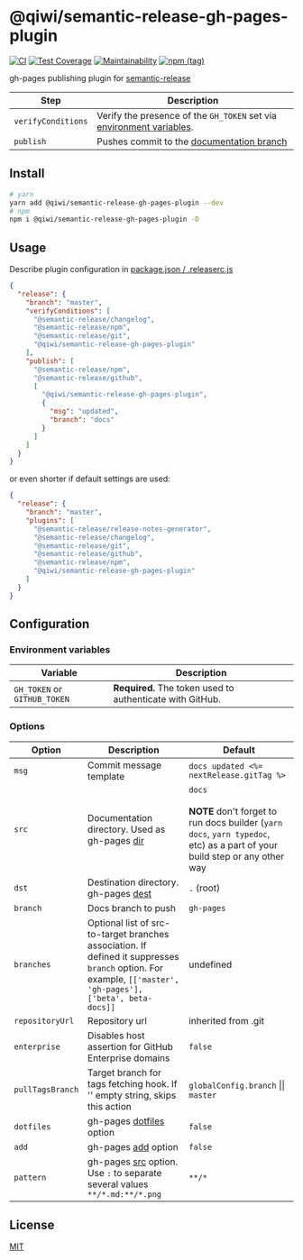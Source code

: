 # @qiwi/semantic-release-gh-pages-plugin

[![CI](https://github.com/qiwi/semantic-release-gh-pages-plugin/workflows/CI/badge.svg)](https://github.com/qiwi/semantic-release-gh-pages-plugin/actions)
[![Test Coverage](https://api.codeclimate.com/v1/badges/c149b0666dda28813aa4/test_coverage)](https://codeclimate.com/github/qiwi/semantic-release-gh-pages-plugin/test_coverage)
[![Maintainability](https://api.codeclimate.com/v1/badges/c149b0666dda28813aa4/maintainability)](https://codeclimate.com/github/qiwi/semantic-release-gh-pages-plugin/maintainability)
[![npm (tag)](https://img.shields.io/npm/v/@qiwi/semantic-release-gh-pages-plugin/latest.svg)](https://www.npmjs.com/package/@qiwi/semantic-release-gh-pages-plugin)

gh-pages publishing plugin for [semantic-release](https://github.com/semantic-release/semantic-release)

| Step               | Description                                                                                    |
|--------------------|------------------------------------------------------------------------------------------------|
| `verifyConditions` | Verify the presence of the `GH_TOKEN` set via [environment variables](#environment-variables). |
| `publish`          | Pushes commit to the [documentation branch](#options)                                          |

## Install

```bash
# yarn
yarn add @qiwi/semantic-release-gh-pages-plugin --dev
# npm
npm i @qiwi/semantic-release-gh-pages-plugin -D
```

## Usage

Describe plugin configuration
in [package.json / .releaserc.js](https://github.com/semantic-release/semantic-release/blob/master/docs/01-usage/plugins.md#plugins-configuration-options)

```json
{
  "release": {
    "branch": "master",
    "verifyConditions": [
      "@semantic-release/changelog",
      "@semantic-release/npm",
      "@semantic-release/git",
      "@qiwi/semantic-release-gh-pages-plugin"
    ],
    "publish": [
      "@semantic-release/npm",
      "@semantic-release/github",
      [
        "@qiwi/semantic-release-gh-pages-plugin",
        {
          "msg": "updated",
          "branch": "docs"
        }
      ]
    ]
  }
}
```

or even shorter if default settings are used:

```json
{
  "release": {
    "branch": "master",
    "plugins": [
      "@semantic-release/release-notes-generator",
      "@semantic-release/changelog",
      "@semantic-release/git",
      "@semantic-release/github",
      "@semantic-release/npm",
      "@qiwi/semantic-release-gh-pages-plugin"
    ]
  }
}
```

## Configuration

### Environment variables

| Variable                     | Description                                               |
|------------------------------|-----------------------------------------------------------|
| `GH_TOKEN` or `GITHUB_TOKEN` | **Required.** The token used to authenticate with GitHub. |

### Options

| Option           | Description                                                                                                                                                 | Default                                                                                                                                    |
|------------------|-------------------------------------------------------------------------------------------------------------------------------------------------------------|--------------------------------------------------------------------------------------------------------------------------------------------|
| `msg`            | Commit message template                                                                                                                                     | `docs updated <%= nextRelease.gitTag %>`                                                                                                   |
| `src`            | Documentation directory. Used as gh-pages [dir](https://github.com/tschaub/gh-pages?tab=readme-ov-file#dir)                                                 | `docs`<br/><br/>**NOTE** don't forget to run docs builder (`yarn docs`, `yarn typedoc`, etc) as a part of your build step or any other way |
| `dst`            | Destination directory. gh-pages [dest](https://github.com/tschaub/gh-pages?tab=readme-ov-file#optionsdest)                                                  | `.` (root)                                                                                                                                 |
| `branch`         | Docs branch to push                                                                                                                                         | `gh-pages`                                                                                                                                 |
| `branches`       | Optional list of src-to-target branches association. If defined it suppresses `branch` option. For example, `[['master', 'gh-pages'], ['beta', beta-docs]]` | undefined                                                                                                                                  |
| `repositoryUrl`  | Repository url                                                                                                                                              | inherited from .git                                                                                                                        |
| `enterprise`     | Disables host assertion for GitHub Enterprise domains                                                                                                       | `false`                                                                                                                                    |
| `pullTagsBranch` | Target branch for tags fetching hook. If '' empty string, skips this action                                                                                 | `globalConfig.branch` \|\| `master`                                                                                                        |
| `dotfiles`       | gh-pages [dotfiles](https://github.com/tschaub/gh-pages#optionsdotfiles) option                                                                             | `false`                                                                                                                                    |
| `add`            | gh-pages [add](https://github.com/tschaub/gh-pages#optionsadd) option                                                                                       | `false`                                                                                                                                    |
| `pattern`        | gh-pages [src](https://github.com/tschaub/gh-pages#optionssrc) option. Use `:` to separate several values `**/*.md:**/*.png`                                | `**/*`                                                                                                                                     |

## License

[MIT](./LICENSE)
